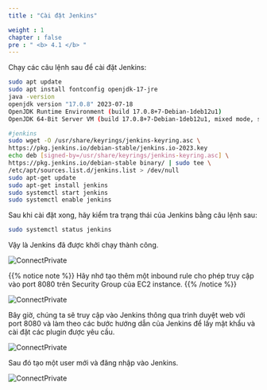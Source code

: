 ```yaml
---
title : "Cài đặt Jenkins"

weight : 1 
chapter : false
pre : " <b> 4.1 </b> "
---
```


Chạy các câu lệnh sau để cài đặt Jenkins:

```bash
sudo apt update
sudo apt install fontconfig openjdk-17-jre
java -version
openjdk version "17.0.8" 2023-07-18
OpenJDK Runtime Environment (build 17.0.8+7-Debian-1deb12u1)
OpenJDK 64-Bit Server VM (build 17.0.8+7-Debian-1deb12u1, mixed mode, sharing)

#jenkins
sudo wget -O /usr/share/keyrings/jenkins-keyring.asc \
https://pkg.jenkins.io/debian-stable/jenkins.io-2023.key
echo deb [signed-by=/usr/share/keyrings/jenkins-keyring.asc] \
https://pkg.jenkins.io/debian-stable binary/ | sudo tee \
/etc/apt/sources.list.d/jenkins.list > /dev/null
sudo apt-get update
sudo apt-get install jenkins
sudo systemctl start jenkins
sudo systemctl enable jenkins
```

Sau khi cài đặt xong, hãy kiểm tra trạng thái của Jenkins bằng câu lệnh sau:

```bash
sudo systemctl status jenkins
```

Vậy là Jenkins đã được khởi chạy thành công.

![ConnectPrivate](/images/anh29.png)

{{% notice note %}}
Hãy nhớ tạo thêm một inbound rule cho phép truy cập vào port 8080 trên Security Group của EC2 instance.
{{% /notice %}}

![ConnectPrivate](/images/anh30.png)

Bây giờ, chúng ta sẽ truy cập vào Jenkins thông qua trình duyệt web với port 8080 và làm theo các bước hướng dẫn của Jenkins để lấy mật khẩu và cài đặt các plugin được yêu cầu.

![ConnectPrivate](/images/anh31.png)

Sau đó tạo một user mới và đăng nhập vào Jenkins.

![ConnectPrivate](/images/anh32.png)
